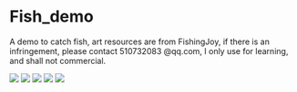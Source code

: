 Fish_demo
=========

A demo to catch fish, art resources are from FishingJoy, if there is an infringement, please contact 510732083 @qq.com, I only use for learning, and shall not commercial.


[![](http://hiphotos.baidu.com/pclass/pic/item/55f0980bb3de9c8276d13d236c81800a18d84315.jpg)](http://hiphotos.baidu.com/pclass/pic/item/55f0980bb3de9c8276d13d236c81800a18d84315.jpg)
[![](http://hiphotos.baidu.com/pclass/pic/item/30abd88da0ec08fa324f980b59ee3d6d54fbda7e.jpg)](http://hiphotos.baidu.com/pclass/pic/item/30abd88da0ec08fa324f980b59ee3d6d54fbda7e.jpg)
[![](http://hiphotos.baidu.com/pclass/pic/item/0ebf363c6709c93d8193855b9f3df8dcd0005460.jpg)](http://hiphotos.baidu.com/pclass/pic/item/0ebf363c6709c93d8193855b9f3df8dcd0005460.jpg)
[![](http://hiphotos.baidu.com/pclass/pic/item/de70f53cb13533fa60d71882a8d3fd1f40345b60.jpg)](http://hiphotos.baidu.com/pclass/pic/item/de70f53cb13533fa60d71882a8d3fd1f40345b60.jpg)
[![](http://hiphotos.baidu.com/pclass/pic/item/e70c0f2109f79052e850cc920cf3d7ca7acbd57e.jpg)](http://hiphotos.baidu.com/pclass/pic/item/e70c0f2109f79052e850cc920cf3d7ca7acbd57e.jpg)
